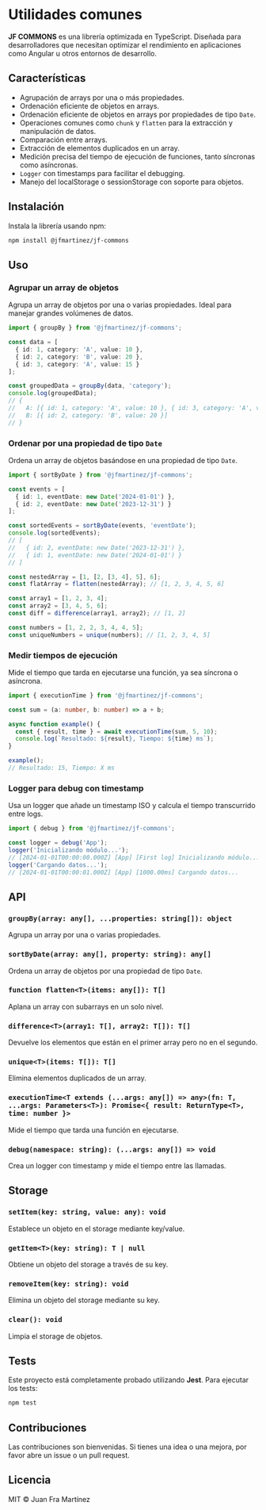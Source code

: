 
# Utilidades comunes

**JF COMMONS** es una librería optimizada en TypeScript. Diseñada para desarrolladores que necesitan optimizar el rendimiento en aplicaciones como Angular u otros entornos de desarrollo.

## Características

- Agrupación de arrays por una o más propiedades.
- Ordenación eficiente de objetos en arrays.
- Ordenación eficiente de objetos en arrays por propiedades de tipo `Date`.
- Operaciones comunes como `chunk` y `flatten` para la extracción y manipulación de datos.
- Comparación entre arrays.
- Extracción de elementos duplicados en un array.
- Medición precisa del tiempo de ejecución de funciones, tanto síncronas como asíncronas.
- `Logger` con timestamps para facilitar el debugging.
- Manejo del localStorage o sessionStorage con soporte para objetos.

## Instalación

Instala la librería usando npm:

```bash
npm install @jfmartinez/jf-commons
```

## Uso

### Agrupar un array de objetos

Agrupa un array de objetos por una o varias propiedades. Ideal para manejar grandes volúmenes de datos.

```typescript
import { groupBy } from '@jfmartinez/jf-commons';

const data = [
  { id: 1, category: 'A', value: 10 },
  { id: 2, category: 'B', value: 20 },
  { id: 3, category: 'A', value: 15 }
];

const groupedData = groupBy(data, 'category');
console.log(groupedData);
// {
//   A: [{ id: 1, category: 'A', value: 10 }, { id: 3, category: 'A', value: 15 }],
//   B: [{ id: 2, category: 'B', value: 20 }]
// }
```

### Ordenar por una propiedad de tipo `Date`

Ordena un array de objetos basándose en una propiedad de tipo `Date`.

```typescript
import { sortByDate } from '@jfmartinez/jf-commons';

const events = [
  { id: 1, eventDate: new Date('2024-01-01') },
  { id: 2, eventDate: new Date('2023-12-31') }
];

const sortedEvents = sortByDate(events, 'eventDate');
console.log(sortedEvents);
// [
//   { id: 2, eventDate: new Date('2023-12-31') },
//   { id: 1, eventDate: new Date('2024-01-01') }
// ]

const nestedArray = [1, [2, [3, 4], 5], 6];
const flatArray = flatten(nestedArray); // [1, 2, 3, 4, 5, 6]

const array1 = [1, 2, 3, 4];
const array2 = [3, 4, 5, 6];
const diff = difference(array1, array2); // [1, 2]

const numbers = [1, 2, 2, 3, 4, 4, 5];
const uniqueNumbers = unique(numbers); // [1, 2, 3, 4, 5]
```

### Medir tiempos de ejecución

Mide el tiempo que tarda en ejecutarse una función, ya sea síncrona o asíncrona.

```typescript
import { executionTime } from '@jfmartinez/jf-commons';

const sum = (a: number, b: number) => a + b;

async function example() {
  const { result, time } = await executionTime(sum, 5, 10);
  console.log(`Resultado: ${result}, Tiempo: ${time} ms`);
}

example();
// Resultado: 15, Tiempo: X ms
```

### Logger para debug con timestamp

Usa un logger que añade un timestamp ISO y calcula el tiempo transcurrido entre logs.

```typescript
import { debug } from '@jfmartinez/jf-commons';

const logger = debug('App');
logger('Inicializando módulo...');
// [2024-01-01T00:00:00.000Z] [App] [First log] Inicializando módulo...
logger('Cargando datos...');
// [2024-01-01T00:00:01.000Z] [App] [1000.00ms] Cargando datos...
```

## API

### `groupBy(array: any[], ...properties: string[]): object`
Agrupa un array por una o varias propiedades.

### `sortByDate(array: any[], property: string): any[]`
Ordena un array de objetos por una propiedad de tipo `Date`.

### `function flatten<T>(items: any[]): T[]`
Aplana un array con subarrays en un solo nivel.

### `difference<T>(array1: T[], array2: T[]): T[]`
Devuelve los elementos que están en el primer array pero no en el segundo.

### `unique<T>(items: T[]): T[]`
Elimina elementos duplicados de un array.

### `executionTime<T extends (...args: any[]) => any>(fn: T, ...args: Parameters<T>): Promise<{ result: ReturnType<T>, time: number }>`
Mide el tiempo que tarda una función en ejecutarse.

### `debug(namespace: string): (...args: any[]) => void`
Crea un logger con timestamp y mide el tiempo entre las llamadas.

## Storage

### `setItem(key: string, value: any): void`
Establece un objeto en el storage mediante key/value.

### `getItem<T>(key: string): T | null`
Obtiene un objeto del storage a través de su key.

### `removeItem(key: string): void`
Elimina un objeto del storage mediante su key.

### `clear(): void`
Limpia el storage de objetos.



## Tests

Este proyecto está completamente probado utilizando **Jest**. Para ejecutar los tests:

```bash
npm test
```

## Contribuciones

Las contribuciones son bienvenidas. Si tienes una idea o una mejora, por favor abre un issue o un pull request.

## Licencia

MIT © Juan Fra Martínez
